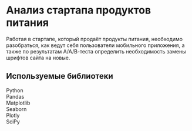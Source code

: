 # Анализ стартапа продуктов питания

Работая в стартапе, который продаёт продукты питания, необходимо разобраться, как ведут себя пользователи мобильного приложения, а также по результатам А/А/В-теста определить необходимость замены шрифтов сайта на новые.

## Используемые библиотеки

Python  
Pandas  
Matplotlib  
Seaborn  
Plotly  
SciPy